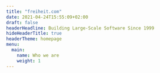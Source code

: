 ```yaml
---
title: "freiheit.com"
date: 2021-04-24T15:55:09+02:00
draft: false
headerHeadline: Building Large-Scale Software Since 1999
hideHeaderTitle: true
headerTheme: homepage
menu:
  main:
    name: Who we are 
    weight: 1
---
```

